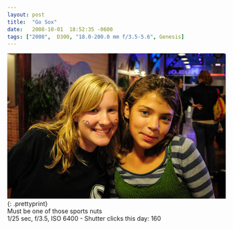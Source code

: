 ```yaml
---
layout: post
title:  "Go Sox"
date:   2008-10-01  18:52:35 -0600
tags: ["2008",  D300, "18.0-200.0 mm f/3.5-5.6", Genesis]
---
```

![:title](/images/2008/2008_1001_DSC_9355.jpg)
{: .prettyprint}  
Must be one of those sports nuts  
1/25 sec, f/3.5, ISO 6400 - Shutter clicks this day: 160